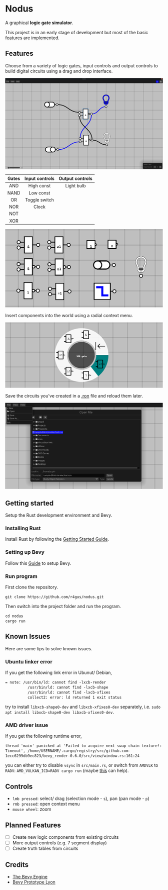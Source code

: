 # Nodus

A graphical __logic gate simulator__.

This project is in an early stage of development but most of the basic features are implemented.

## Features

Choose from a variety of logic gates, input controls and output controls to build digital circuits using
a drag and drop interface.

![Simple Circuit](images/example-app.png)

| Gates | Input controls | Output controls |
|:-----:|:--------------:|:---------------:|
|  AND  |   High const   |   Light bulb    |
| NAND |   Low const    |                 |
| OR | Toggle switch  |                 |
| NOR |     Clock      |                 |
| NOT |                |                 |
| XOR |                |                 |

![Logic Gate Selection](images/components.png)

Insert components into the world using a radial context menu.

![Context Menu](images/context.png)

Save the circuits you've created in a [.ron](https://github.com/ron-rs/ron) file and reload them later.

![Simple Circuit](images/save-load.png)

## Getting started

Setup the Rust development environment and Bevy.

### Installing Rust

Install Rust by following the [Getting Started Guide](https://www.rust-lang.org/learn/get-started).

### Setting up Bevy

Follow this [Guide](https://bevyengine.org/learn/book/getting-started/setup/) to setup Bevy.

### Run program

First clone the repository.
```
git clone https://github.com/r4gus/nodus.git
```

Then switch into the project folder and run the program.
```
cd nodus
cargo run
```

## Known Issues

Here are some tips to solve known issues.

### Ubuntu linker error

If you get the following link error in Ubunut/ Debian,

```
= note: /usr/bin/ld: cannot find -lxcb-render
          /usr/bin/ld: cannot find -lxcb-shape
          /usr/bin/ld: cannot find -lxcb-xfixes
          collect2: error: ld returned 1 exit status
```

try to install `libxcb-shape0-dev` and `libxcb-xfixes0-dev` separately, i.e. `sudo apt install libxcb-shape0-dev libxcb-xfixes0-dev`.

### AMD driver issue

If you get the following runtime error,

```
thread 'main' panicked at 'Failed to acquire next swap chain texture!: Timeout', /home/USERNAME/.cargo/registry/src/github.com-1ecc6299db9ec823/bevy_render-0.6.0/src/view/window.rs:161:24
```

you can either try to disable `vsync` in `src/main.rs`, or switch from `AMDVLK` to `RADV`: `AMD_VULKAN_ICD=RADV cargo run` (maybe [this](https://wiki.archlinux.org/title/Vulkan#Selecting_Vulkan_driver) can help).


## Controls

- `lmb pressed`: select/ drag (selection mode - `s`), pan (pan mode - `p`)
- `rmb pressed`: open context menu
- `mouse wheel`: zoom

## Planned Features

- [ ] Create new logic components from existing circuits
- [ ] More output controls (e.g. 7 segment display)
- [ ] Create truth tables from circuits

## Credits

* [The Bevy Engine](https://bevyengine.org/)
* [Bevy Prototype Lyon](https://github.com/Nilirad/bevy_prototype_lyon)
